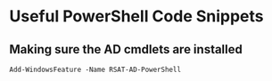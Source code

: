 # Useful PowerShell Code Snippets  
  
## Making sure the AD cmdlets are installed  
`Add-WindowsFeature -Name RSAT-AD-PowerShell`  
